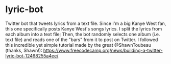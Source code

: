 # lyric-bot
Twitter bot that tweets lyrics from a text file.
Since I'm a big Kanye West fan, this one specifically posts Kanye West's songs lyrics.
I split the lyrics from each album into a text file;
Then, the bot randomly selects one album (i.e. text file) and reads one of the "bars" from it to post on Twitter.
I followed this incredible yet simple tutorial made by the great @ShawnToubeau (thanks, Shawn!):
https://www.freecodecamp.org/news/building-a-twitter-lyric-bot-12468255a4ee/
